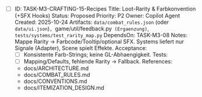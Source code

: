 - [ ] ID: TASK-M3-CRAFTING-15-Recipes
  Title: Loot-Rarity & Farbkonvention (+SFX Hooks)
  Status: Proposed
  Priority: P2
  Owner: Copilot Agent
  Created: 2025-10-24
  Artifacts: `data/combat_rules.json` (oder `data/ui.json`)`, `game/util/feedback.py` (Ergaenzung)`, `tests/systems/test_rarity_map.py`
  DependsOn: TASK-M3-08
  Notes:
  Mappe Rarity -> Farbcode/Tooltip/optional SFX. Systems liefert nur Signale (Adapter), Scene spielt Effekte.
  Acceptance:
  - [ ] Konsistente Farb-Strings; keine GL-Abhaengigkeit.
  Tests:
  - [ ] Mapping/Defaults, fehlende Rarity -> Fallback.
  References:
  - docs/ARCHITECTURE.md
  - docs/COMBAT_RULES.md
  - docs/CONVENTIONS.md
  - docs/ITEMIZATION_DESIGN.md
